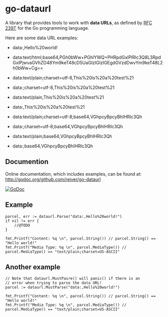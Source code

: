 # go-dataurl

A library that provides tools to work with **data URLs**, as defined by [RFC 2397](http://www.faqs.org/rfcs/rfc2397.html),
for the Go programming language.

Here are some data URL examples:

* data:,Hello%20world!
* data:text/html;base64,PGh0bWw+PGhlYWQ+PHRpdGxlPlRlc3Q8L3RpdGxlPjwvaGVhZD48Ym9keT48cD5UaGlzIGlzIGEgdGVzdDwvYm9keT48L2h0bWw+Cg==

* data:text/plain;charset=utf-8,This%20is%20a%20test%21
* data:;charset=utf-8,This%20is%20a%20test%21
* data:text/plain,This%20is%20a%20test%21
* data:,This%20is%20a%20test%21

* data:text/plain;charset=utf-8;base64,VGhpcyBpcyBhIHRlc3Qh
* data:;charset=utf-8;base64,VGhpcyBpcyBhIHRlc3Qh
* data:text/plain;base64,VGhpcyBpcyBhIHRlc3Qh
* data:;base64,VGhpcyBpcyBhIHRlc3Qh


## Documention

Online documentation, which includes examples, can be found at: http://godoc.org/github.com/reiver/go-dataurl

[![GoDoc](https://godoc.org/github.com/reiver/go-dataurl?status.svg)](https://godoc.org/github.com/reiver/go-dataurl)


## Example
```
parcel, err := dataurl.Parse("data:,Hello%20world!")
if nil != err {
    //@TODO
}

fmt.Printf("Content: %q \n", parcel.String()) // parcel.String() == "Hello world!"
fmt.Printf("Media Type: %q \n", parcel.MediaType()) // parcel.MediaType() == "text/plain;charset=US-ASCII"
```

## Another example
```
// Note that dataurl.MustPasre() will panic() if there is an
// error when trying to parse the data URL!
parcel := dataurl.MustParse("data:,Hello%20world!")

fmt.Printf("Content: %q \n", parcel.String()) // parcel.String() == "Hello world!"
fmt.Printf("Media Type: %q \n", parcel.MediaType()) // parcel.MediaType() == "text/plain;charset=US-ASCII"
```
